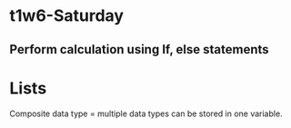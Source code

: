 # t1w6-Saturday

## Perform calculation using If, else statements

# Lists
Composite data type = multiple data types can be stored in one variable.
